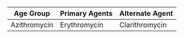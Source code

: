 |Age Group|Primary Agents|Alternate Agent|
|---|---|---|
|Azithromycin|Erythromycin|Clarithromycin|TPM-SMZ|